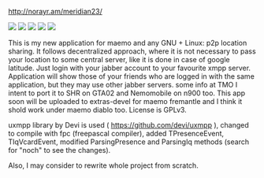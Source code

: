 http://norayr.am/meridian23/

![](meridian03_.png)
![](meridian23.gif)
![](screenshot04_.png)
![](screenshot05.png)
![](screenshot06.png)

This is my new application for maemo and any GNU + Linux: p2p location sharing.
It follows decentralized approach, where it is not necessary to pass your location to some central server, like it is done in case of google latitude.
Just login with your jabber account to your favourite xmpp server.
Application will show those of your friends who are logged in with the same application, but they may use other jabber servers.
some info at TMO
I intent to port it to SHR on GTA02 and Nemomobile on n900 too. This app soon will be uploaded to extras-devel for maemo fremantle and I think it shold work under maemo diablo too.
License is GPLv3.

uxmpp library by Devi is used ( https://github.com/devi/uxmpp ), changed to compile with fpc (freepascal compiler), added TPresenceEvent, TIqVcardEvent, modified ParsingPresence and ParsingIq methods (search for "noch" to see the changes).

Also, I may consider to rewrite whole project from scratch.



